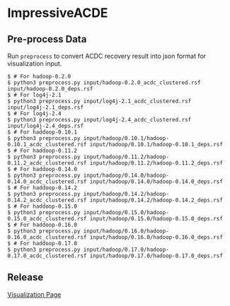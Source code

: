# ImpressiveACDE
<!-- org.apache.logging.log4j.core.util.datetime.ss -->
## Pre-process Data
Run `preprocess` to convert ACDC recovery result into json format for visualization input. 

```shell
$ # For hadoop-0.2.0
$ python3 preprocess.py input/hadoop-0.2.0_acdc_clustered.rsf input/hadoop-0.2.0_deps.rsf
$ # For log4j-2.1
$ python3 preprocess.py input/log4j-2.1_acdc_clustered.rsf input/log4j-2.1_deps.rsf
$ # For log4j-2.4
$ python3 preprocess.py input/log4j-2.4_acdc_clustered.rsf input/log4j-2.4_deps.rsf
$ # For haddoop-0.10.1
$ python3 preprocess.py input/hadoop/0.10.1/hadoop-0.10.1_acdc_clustered.rsf input/hadoop/0.10.1/hadoop-0.10.1_deps.rsf
$ # For haddoop-0.11.2
$ python3 preprocess.py input/hadoop/0.11.2/hadoop-0.11.2_acdc_clustered.rsf input/hadoop/0.11.2/hadoop-0.11.2_deps.rsf
$ # For haddoop-0.14.0
$ python3 preprocess.py input/hadoop/0.14.0/hadoop-0.14.0_acdc_clustered.rsf input/hadoop/0.14.0/hadoop-0.14.0_deps.rsf
$ # For haddoop-0.14.2
$ python3 preprocess.py input/hadoop/0.14.2/hadoop-0.14.2_acdc_clustered.rsf input/hadoop/0.14.2/hadoop-0.14.2_deps.rsf
$ # For haddoop-0.15.0
$ python3 preprocess.py input/hadoop/0.15.0/hadoop-0.15.0_acdc_clustered.rsf input/hadoop/0.15.0/hadoop-0.15.0_deps.rsf
$ # For haddoop-0.16.0
$ python3 preprocess.py input/hadoop/0.16.0/hadoop-0.16.0_acdc_clustered.rsf input/hadoop/0.16.0/hadoop-0.16.0_deps.rsf
$ # For haddoop-0.17.0
$ python3 preprocess.py input/hadoop/0.17.0/hadoop-0.17.0_acdc_clustered.rsf input/hadoop/0.17.0/hadoop-0.17.0_deps.rsf
```

## Release
[Visualization Page](http://54.183.64.51/ImpressiveACDC/visualization.html)
